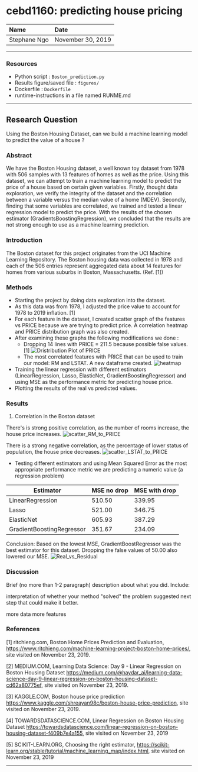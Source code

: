 # cebd1160: predicting house pricing

| Name | Date |
|:-------|:---------------|
|Stephane Ngo|November 30, 2019|

-----

### Resources

- Python script : `Boston_prediction.py`
- Results figure/saved file :  `figures/`
- Dockerfile : `Dockerfile`
- runtime-instructions in a file named RUNME.md

-----

## Research Question

Using the Boston Housing Dataset, can we build a machine learning model to predict the value of a house ?

### Abstract

We have the Boston Housing dataset, a well known toy dataset from 1978 with 506 samples with 13 features of homes as well as the price.
Using this dataset, we can attempt to train a machine learning model to predict the price of a house based on certain given variables. 
Firstly, thought data exploration, we verify the integrity of the dataset and the correlation between a variable versus the median value of a home (MDEV). 
Secondly, finding that some variables are correlated, we trained and tested a linear regression model to predict the price. 
With the results of the chosen estimator (GradientsBoostingRegression), we concluded that the results are not strong enough to use as a machine learning prediction. 

### Introduction

The Boston dataset for this project originates from the UCI Machine Learning Repository. The Boston housing data was collected in 1978 and each of the 506 entries represent aggregated data about 14 features for homes from various suburbs in Boston, Massachusetts. (Ref. [1]) 

### Methods

- Starting the project by doing data exploration into the dataset. 
- As this data was from 1978, I adjusted the price value to account for 1978 to 2019 inflation. [1]
- For each feature in the dataset, I created scatter graph of the features vs PRICE because we are trying to predict price. A correlation heatmap and PRICE distribution graph was also created.
- After examining these graphs the following modifications we done : 
    - Dropping 14 lines with PRICE = 211.5 because possible false values. [1]
    ![Dristribution Plot of PRICE](figures/boston_displot_PRICE.png)
    - The most correlated features with PRICE that can be used to train our model: RM and LSTAT. A new dataframe created.
    ![heatmap](figures/boston_heatmap.png)
- Training the linear regression with different estimators (LinearRegression, Lasso, ElasticNet, GradientBoostingRegressor) and using MSE as the performance metric for predicting house price.
- Plotting the results of the real vs predicted values.

### Results

1. Correlation in the Boston dataset

There's is strong positive correlation, as the number of rooms increase, the house price increases.
![scatter_RM_to_PRICE](figures/boston_scatter_RM_to_PRICE.png)

There is a strong negative correlation, as the percentage of lower status of population, the house price decreases.
![scatter_LSTAT_to_PRICE](figures/boston_scatter_LSTAT_to_PRICE.png)

- Testing different estimators and using Mean Squared Error as the most appropriate performance metric we are predicting a numeric value (a regression problem)

| Estimator                 | MSE no drop | MSE with drop    |
| ------------------------- | ---------------- | -------------
| LinearRegression          | 510.50 | 339.95 |
| Lasso                     | 521.00 | 346.75 |
| ElasticNet                | 605.93 | 387.29 | 
| GradientBoostingRegressor | 351.67 | 234.09 |

Conclusion: Based on the lowest MSE, GradientBoostRegressor was the best estimator for this dataset. Dropping the false values of 50.00 also lowered our MSE.
![Real_vs_Residual](figures//Real_vs_Residual.png)

### Discussion

Brief (no more than 1-2 paragraph) description about what you did. Include:

interpretation of whether your method "solved" the problem
suggested next step that could make it better.

more data
more features

### References

[1] ritchieng.com, Boston Home Prices Prediction and Evaluation, https://www.ritchieng.com/machine-learning-project-boston-home-prices/, site visited on November 23, 2019.

[2] MEDIUM.COM, Learning Data Science: Day 9 - Linear Regression on Boston Housing Dataset https://medium.com/@haydar_ai/learning-data-science-day-9-linear-regression-on-boston-housing-dataset-cd62a80775ef, site visited on November 23, 2019.

[3] KAGGLE.COM, Boston house price prediction https://www.kaggle.com/shreayan98c/boston-house-price-prediction, site visited on November 23, 2019.

[4] TOWARDSDATASCIENCE.COM, Linear Regression on Boston Housing Dataset https://towardsdatascience.com/linear-regression-on-boston-housing-dataset-f409b7e4a155, site visited on November 23, 2019

[5] SCIKIT-LEARN.ORG, Choosing the right estimator, https://scikit-learn.org/stable/tutorial/machine_learning_map/index.html, site visited on November 23, 2019




-------
